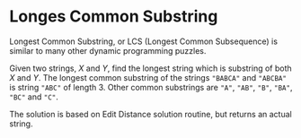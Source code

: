 # Longes Common Substring

Longest Common Substring, or LCS (Longest Common
 Subsequence) is similar to many other dynamic programming puzzles.

Given two strings, *X* and *Y*, find the longest string which is substring of both *X*
 and *Y*. The longest common substring of the strings `"BABCA"` and `"ABCBA"` is
 string `"ABC"` of length 3. Other common substrings are `"A"`, `"AB"`, `"B"`, `"BA"`, `"BC"` and
 `"C"`.

The solution is based on Edit Distance solution routine, but returns an actual string.

